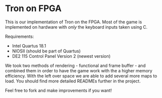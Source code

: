 # Tron on FPGA

This is our implementation of Tron on the FPGA. Most of the game is implemented on hardware with *only* the keyboard inputs taken using C.

Requirements:

-   Intel Quartus 18.1
-   NIOSII (should be part of Quartus)
-   DE2 115 Control Panel Version 2 (newest version)

We took two methods of rendering - functional and frame buffer -  and combined them in order to have the game work with the a higher memory efficiency. With the left over space we are able to add several more maps to load. You should find more detailed READMEs further in the project.

Feel free to fork and make improvements if you want!